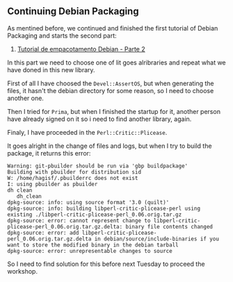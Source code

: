 ## Continuing Debian Packaging

As mentined before, we continued and finished the first tutorial of Debian Packaging and starts the second part:

1. [Tutorial de empacotamento Debian - Parte 2](https://joenio.me/tutorial-pacote-debian-parte2/)

In this part we need to choose one of lit goes alribraries and repeat what we have doned in this new library.

First of all I have choosed the ```Devel::AssertOS```, but when generating the files, it hasn't the debian directory for some reason, so I need to choose another one.

Then I tried for ```Prima```, but when I finished the startup for it, another person have already signed on it so i need to find another library, again.

Finaly, I have proceeded in the ```Perl::Critic::Plicease```.

It goes alright in the change of files and logs, but when I try to build the package, it returns this error:

```
Warning: git-pbuilder should be run via 'gbp buildpackage'
Building with pbuilder for distribution sid
W: /home/hagisf/.pbuilderrc does not exist
I: using pbuilder as pbuilder
dh clean
   dh_clean
dpkg-source: info: using source format '3.0 (quilt)'
dpkg-source: info: building libperl-critic-plicease-perl using existing ./libperl-critic-plicease-perl_0.06.orig.tar.gz
dpkg-source: error: cannot represent change to libperl-critic-plicease-perl_0.06.orig.tar.gz.delta: binary file contents changed
dpkg-source: error: add libperl-critic-plicease-perl_0.06.orig.tar.gz.delta in debian/source/include-binaries if you want to store the modified binary in the debian tarball
dpkg-source: error: unrepresentable changes to source
```

So I need to find solution for this before next Tuesday to proceed the workshop.
